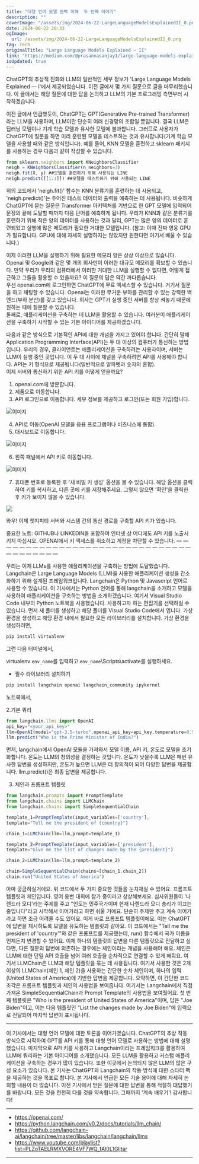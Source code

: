 ```yaml
---
title: "대형 언어 모델 완벽 이해  두 번째 이야기"
description: ""
coverImage: "/assets/img/2024-06-22-LargeLanguageModelsExplainedII_0.png"
date: 2024-06-22 20:33
ogImage: 
  url: /assets/img/2024-06-22-LargeLanguageModelsExplainedII_0.png
tag: Tech
originalTitle: "Large Language Models Explained — II"
link: "https://medium.com/@prasannasanjay1/large-language-models-explained-ii-9c135ad47abc"
isUpdated: true
---
```






ChatGPT의 추상적 진화와 LLM의 일반적인 세부 정보가 'Large Language Models Explained — I'에서 제공되었습니다. 이전 글에서 몇 가지 질문으로 글을 마무리했습니다. 이 글에서는 해당 질문에 대한 답을 논의하고 LLM의 기본 프로그래밍 측면부터 시작하겠습니다.

이전 글에서 언급했듯이, ChatGPT는 GPT(Generative Pre-trained Transformer)라는 LLM을 사용하며, LLM이란 단순히 여러 신경망의 조합일 뿐입니다. 결국 LLM은 딥러닝 모델이나 기계 학습 모델과 유사한 모델에 불과합니다. 그러므로 사용자가 ChatGPT에 질문을 하면 미리 훈련된 모델을 테스트하는 것과 유사합니다(기계 학습 모델을 사용할 때와 같은 방식입니다). 예를 들어, KNN 모델을 훈련하고 sklearn 패키지를 사용하는 경우 다음과 같이 작성할 수 있습니다.

```js
from sklearn.neighbors import KNeighborsClassifier
neigh = KNeighborsClassifier(n_neighbors=3)
neigh.fit(X, y) ##모델을 훈련하기 위해 사용되는 LINE
neigh.predict([[1.1]]) ##모델을 테스트하기 위해 사용되는 LINE
```

위의 코드에서 'neigh.fit()' 함수는 KNN 분류기를 훈련하는 데 사용되고, 'neigh.predict()'는 주어진 테스트 데이터의 출력을 예측하는 데 사용됩니다. 비슷하게 ChatGPT에 묻는 질문은 Transformer 아키텍처를 기반으로 한 GPT 모델에 입력되어 문장의 끝에 도달할 때까지 다음 단어를 예측하게 됩니다. 우리가 KNN과 같은 분류기를 훈련하기 위해 작은 양의 데이터를 사용하는 것과 달리, GPT는 많은 양의 데이터로 훈련되었고 실행에 많은 메모리가 필요한 거대한 모델입니다. (참고: 이때 진짜 영웅 GPU가 필요합니다. GPU에 대해 자세히 설명하지는 않았지만 원한다면 여기서 배울 수 있습니다.)

<div class="content-ad"></div>

이제 이러한 LLM을 실행하기 위해 필요한 메모리 양은 상상 이상으로 많습니다. Openai 및 Google과 같은 몇 개의 회사만이 이러한 대규모 메모리를 확보할 수 있습니다. 만약 우리가 우리의 컴퓨터에서 이러한 거대한 LLM을 실행할 수 없다면, 어떻게 접근하고 그들을 활용할 수 있을까요? 이 질문의 답은 약간 까다롭습니다.  
우선 openai.com에 로그인하면 ChatGPT에 무료 액세스할 수 있습니다. 거기서 질문을 하고 채팅할 수 있습니다. Openai는 이러한 무거운 부하를 관리할 수 있는 강력한 백엔드(부하 분산)를 갖고 있습니다. 회사는 GPT가 실행 중인 서버를 항상 켜놓기 때문에 원하는 때에 질문할 수 있습니다.  
둘째로, 애플리케이션을 구축하는 데 LLM을 활용할 수 있습니다. 여러분이 애플리케이션을 구축하기 시작할 수 있는 기본 아이디어를 제공하겠습니다.  

다음과 같은 방식으로 기본적인 API에 대한 개념을 가지고 있어야 합니다. 간단히 말해 Application Programming Interface(API)는 두 대 이상의 컴퓨터가 통신하는 방법입니다. 우리의 경우, 클라이언트는 애플리케이션을 구축하려는 사용자이며, 서버는 LLM이 실행 중인 곳입니다. 이 두 대 사이에 채널을 구축하려면 API를 사용해야 합니다. API는 키 형식으로 제공됩니다(일반적으로 알파벳과 숫자의 혼합).  
이제 서버와 통신하기 위한 API 키를 어떻게 얻을까요?  
1) openai.com에 방문합니다.  
2) 제품으로 이동합니다.  
3) API 로그인으로 이동합니다. 세부 정보를 제공하고 로그인(또는 회원 가입)합니다.  

![이미지](/assets/img/2024-06-22-LargeLanguageModelsExplainedII_0.png)

4) API로 이동(OpenAI 모델을 응용 프로그램이나 비즈니스에 통합).  
5) 대시보드로 이동합니다.

<div class="content-ad"></div>

![이미지](/assets/img/2024-06-22-LargeLanguageModelsExplainedII_1.png)

6) 왼쪽 패널에서 API 키로 이동합니다.

![이미지](/assets/img/2024-06-22-LargeLanguageModelsExplainedII_2.png)

7) 휴대폰 번호로 등록한 후 '새 비밀 키 생성' 옵션을 볼 수 있습니다. 해당 옵션을 클릭하여 키를 복사하고, 다른 곳에 키를 저장해주세요. 그렇지 않으면 '확인'을 클릭한 후 키가 보이지 않을 수 있습니다.

<div class="content-ad"></div>

<img src="/assets/img/2024-06-22-LargeLanguageModelsExplainedII_3.png" />

와우! 이제 챗지피티 서버와 시스템 간의 통신 경로를 구축할 API 키가 있습니다.

중요한 노트:
GITHUB나 LINKEDIN을 포함하여 인터넷 상 어디에도 API 키를 노출시키지 마십시오. OPENAI에서 키 액세스를 취소하고 계정을 차단할 수 있습니다.
— — — — — — — — — — — — — — — — — — — — — — — — — — — — — — — — — — — — — —

우리는 이제 LLMs를 사용한 애플리케이션을 구축하는 방법에 도달했습니다. Langchain은 Large Language Models (LLM)을 사용한 애플리케이션 생성을 간소화하기 위해 설계된 프레임워크입니다. Langchain은 Python 및 Javascript 언어로 사용할 수 있습니다. 이 기사에서는 Python 언어를 통해 langchain을 소개하고 모델을 사용하여 애플리케이션을 구축하는 방법을 소개하겠습니다.
여기서 Visual Studio Code 내부의 Python 노트북을 사용했습니다. 사용하고자 하는 편집기를 선택하실 수 있습니다.
먼저 새 폴더를 생성하고 해당 폴더를 Visual Studio Code에서 엽니다. 가상 환경을 생성하고 해당 환경 내에서 필요한 모든 라이브러리를 설치합니다.
가상 환경을 생성하려면,

<div class="content-ad"></div>

```js
pip install virtualenv
```

그런 다음 터미널에서,

virtualenv `env_name`를 입력하고 `env_name`\Scripts\activate를 실행하세요.

- 필수 라이브러리 설치하기


<div class="content-ad"></div>

```js
pip install langchain openai langchain_community ipykernel
```

노트북에서,

2.기본 쿼리

```js
from langchain.llms import OpenAI
api_key="<your_api_key>"
llm=OpenAI(model="gpt-3.5-turbo",openai_api_key=api_key,temperature=0.5)
llm.predict("Who is the Prime Minister of India?")
```

<div class="content-ad"></div>

먼저, langchain에서 OpenAI 모듈을 가져와서 모델 이름, API 키, 온도로 모델을 초기화합니다. 온도는 LLM의 창의성을 결정하는 것입니다. 온도가 낮을수록 LLM은 매번 유사한 답변을 생성하지만, 온도가 높으면 LLM은 더 창의적이 되어 다양한 답변을 제공합니다. llm.predict()은 최종 답변을 제공합니다.

3. 체인과 프롬프트 템플릿

```js
from langchain.prompts import PromptTemplate
from langchain.chains import LLMChain
from langchain.chains import SimpleSequentialChain

template_1=PromptTemplate(input_variables=['country'],
template="Tell me the president of {country}")

chain_1=LLMChain(llm=llm,prompt=template_1)

template_2=PromptTemplate(input_variables=['president'],
template="Give me the list of changes made by the {president}")

chain_2=LLMChain(llm=llm,prompt=template_2)

chain=SimpleSequentialChain(chains=[chain_1,chain_2])
chain.run("United States of America")
```

아마 궁금하실거에요. 위 코드에서 두 가지 중요한 것들을 눈치채실 수 있어요. 프롬프트 템플릿과 체인입니다.
영어 웅변 대회에 참가 중이라고 상상해보세요. 심사위원들이 '나렌드라 모디'라는 주제를 주고 "인도는 민주국가이며 현재 나렌드라 모디 총리가 이끄는 중입니다"라고 시작해서 이어가라고 하면 쉬울 거에요. 단순히 주제만 주고 계속 이어가라고 하면 조금 어려울 수도 있어요.
이게 바로 프롬프트 템플릿이에요. 이는 ChatGPT에 답변을 제시하도록 모델을 유도하는 템플릿과 같아요. 이 코드에서는 "Tell me the president of 'country'"와 같은 프롬프트를 제공했는데, run() 함수에서 국가 이름을 언제든지 변경할 수 있어요.
이제 하나의 템플릿의 답변을 다른 템플릿으로 전달하고 싶다면, 다른 질문의 답변에 의존하는 경우에는 체인이라는 개념을 사용해야 해요. 체인은 LLM에 대한 단일 API 호출을 넘어 여러 호출을 순차적으로 연결할 수 있게 해줘요. 여기서 LLMChain은 LLM과 해당 템플릿을 묶는 데 사용됩니다. 여기서 사용한 것은 2개 이상의 LLMChain(체인 1, 체인 2)을 사용하는 간단한 순차 체인이며, 하나의 입력(United States of America)에 기반한 답변을 제공합니다.
요약하면, 이 간단한 코드 조각은 프롬프트 템플릿과 체인의 사용법을 보여줍니다. 여기서는 Langchain에서 직접 가져온 SimpleSequentialChain과 Prompt Template의 사용법을 보여줬어요. 첫 번째 템플릿은 "Who is the president of United States of America"이며, 답은 "Joe Biden"이고, 이는 다음 템플릿인 "List the changes made by Joe Biden"에 입력으로 전달되어 마지막 답변이 표시됩니다.

<div class="content-ad"></div>

--- --- --- --- --- --- --- --- --- --- --- --- --- --- --- --- --- --- --- --- --- --- --- --- --- --- --- --- --- --- --- --- --- --- ---

이 기사에서는 대형 언어 모델에 대한 토론을 이어가겠습니다. ChatGPT의 추상 작동 방식으로 시작하여 GPT를 API 키를 통해 대형 언어 모델로 사용하는 방법에 대해 설명했습니다. 마지막으로 API 키를 사용하고 Langchain이라는 프레임워크를 활용하여 LLM에 쿼리하는 기본 아이디어를 소개했습니다. 모든 LLM을 활용하고 커스텀 애플리케이션을 구축하는 경우가 많이 있습니다. 또한 이곳에서 논의되지 않은 LLM의 많은 구성 요소가 있습니다. 본 기사는 ChatGPT와 Langchain의 작동 방식에 대한 스타터 팩을 제공하는 것을 목표로 합니다. 본 기사에서 언급한 모든 기술 용어에 대해 자세히 논의할 내용이 더 많습니다. 이전 기사에서 받은 질문에 대한 답변을 통해 적절히 대답했기를 바랍니다. 
모든 것을 천천히 다룰 것을 약속합니다. 그때까지 '계속 배우기'!
감사합니다!

--- --- --- --- --- --- --- --- --- --- --- --- --- --- --- --- --- --- --- --- --- --- --- --- --- --- --- --- --- --- --- --- --- --- ---

- https://openai.com/
- https://python.langchain.com/v0.2/docs/tutorials/llm_chain/
- https://github.com/langchain-ai/langchain/tree/master/libs/langchain/langchain/llms
- https://www.youtube.com/playlist?list=PLZoTAELRMXVORE4VF7WQ_fAl0L1Gljtar

<div class="content-ad"></div>

---